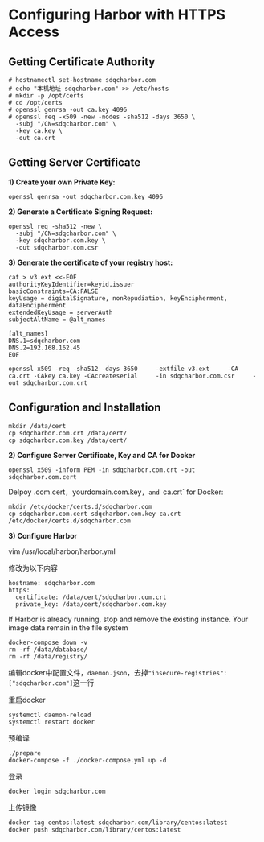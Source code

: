 # Configuring Harbor with HTTPS Access

## Getting Certificate Authority

```
# hostnamectl set-hostname sdqcharbor.com
# echo "本机地址 sdqcharbor.com" >> /etc/hosts
# mkdir -p /opt/certs
# cd /opt/certs
# openssl genrsa -out ca.key 4096
# openssl req -x509 -new -nodes -sha512 -days 3650 \
  -subj "/CN=sdqcharbor.com" \
  -key ca.key \
  -out ca.crt

```

## Getting Server Certificate

**1) Create your own Private Key:**

```
openssl genrsa -out sdqcharbor.com.key 4096
```

**2) Generate a Certificate Signing Request:**

```
openssl req -sha512 -new \
  -subj "/CN=sdqcharbor.com" \
  -key sdqcharbor.com.key \
  -out sdqcharbor.com.csr
```

**3) Generate the certificate of your registry host:**

```
cat > v3.ext <<-EOF
authorityKeyIdentifier=keyid,issuer
basicConstraints=CA:FALSE
keyUsage = digitalSignature, nonRepudiation, keyEncipherment, dataEncipherment
extendedKeyUsage = serverAuth 
subjectAltName = @alt_names

[alt_names]
DNS.1=sdqcharbor.com
DNS.2=192.168.162.45
EOF
```

```
openssl x509 -req -sha512 -days 3650     -extfile v3.ext     -CA ca.crt -CAkey ca.key -CAcreateserial     -in sdqcharbor.com.csr     -out sdqcharbor.com.crt
```

## Configuration and Installation

```
mkdir /data/cert
cp sdqcharbor.com.crt /data/cert/
cp sdqcharbor.com.key /data/cert/
```

**2) Configure Server Certificate, Key and CA for Docker**

```
openssl x509 -inform PEM -in sdqcharbor.com.crt -out sdqcharbor.com.cert
```

Delpoy .com.cert`, `yourdomain.com.key`, and `ca.crt` for Docker:

```
mkdir /etc/docker/certs.d/sdqcharbor.com
cp sdqcharbor.com.cert sdqcharbor.com.key ca.crt /etc/docker/certs.d/sdqcharbor.com
```

**3) Configure Harbor**

vim /usr/local/harbor/harbor.yml

修改为以下内容

```
hostname: sdqcharbor.com
https:
  certificate: /data/cert/sdqcharbor.com.crt
  private_key: /data/cert/sdqcharbor.com.key

```

If Harbor is already running, stop and remove the existing instance. Your image data remain in the file system

```
docker-compose down -v
rm -rf /data/database/
rm -rf /data/registry/
```

编辑docker中配置文件，`daemon.json`，去掉`"insecure-registries": ["sdqcharbor.com"]`这一行

重启docker

```
systemctl daemon-reload
systemctl restart docker
```

预编译

```
./prepare
docker-compose -f ./docker-compose.yml up -d
```

登录

```
docker login sdqcharbor.com
```

上传镜像

```
docker tag centos:latest sdqcharbor.com/library/centos:latest
docker push sdqcharbor.com/library/centos:latest 
```

